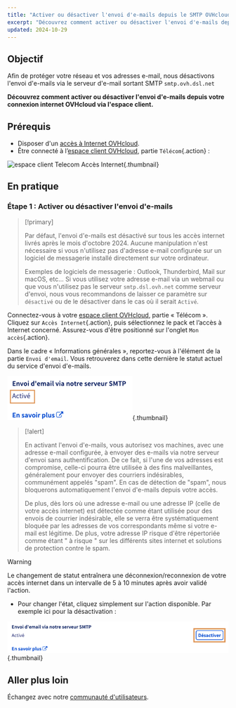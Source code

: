 ```yaml
---
title: "Activer ou désactiver l'envoi d'e-mails depuis le SMTP OVHcloud"
excerpt: "Découvrez comment activer ou désactiver l'envoi d'e-mails depuis votre connexion OVHcloud via l'espace client"
updated: 2024-10-29
---
```


## Objectif

Afin de protéger votre réseau et vos adresses e-mail, nous désactivons l'envoi d'e-mails via le serveur d'e-mail sortant SMTP `smtp.ovh.dsl.net`

**Découvrez comment activer ou désactiver l'envoi d'e-mails depuis votre connexion internet OVHcloud via l'espace client.**

## Prérequis

- Disposer d'un [accès à Internet OVHcloud](https://www.ovhtelecom.fr/offre-internet/).
- Être connecté à l’[espace client OVHcloud](/links/manager), partie `Télécom`{.action} :

![espace client Telecom Accès Internet](/pages/assets/screens/control_panel/product-selection/telecom/tpl-telecom-01-fr-internet.png){.thumbnail}

## En pratique

### Étape 1 : Activer ou désactiver l'envoi d'e-mails

> [!primary]
>
> Par défaut, l'envoi d'e-mails est désactivé sur tous les accès internet livrés après le mois d'octobre 2024. Aucune manipulation n'est nécessaire si vous n'utilisez pas d'adresse e-mail configurée sur un logiciel de messagerie installé directement sur votre ordinateur.
>
> Exemples de logiciels de messagerie : Outlook, Thunderbird, Mail sur macOS, etc... Si vous utilisez votre adresse e-mail via un webmail ou que vous n'utilisez pas le serveur `smtp.dsl.ovh.net` comme serveur d'envoi, nous vous recommandons de laisser ce paramètre sur `désactivé` ou de le désactiver dans le cas où il serait `Activé`.
>

Connectez-vous à votre [espace client OVHcloud](/links/manager), partie « Télécom ». Cliquez sur `Accès Internet`{.action}, puis sélectionnez le pack et l’accès à Internet concerné. Assurez-vous d'être positionné sur l'onglet `Mon accès`{.action}.

Dans le cadre « Informations générales », reportez-vous à l'élément de la partie `Envoi d'email`. Vous retrouverez dans cette dernière le statut actuel du service d'envoi d'e-mails.

![Mail Sending status](images/MailSending-Status.png){.thumbnail}

> [!alert]
>
> En activant l'envoi d'e-mails, vous autorisez vos machines, avec une adresse e-mail configurée, à envoyer des e-mails via notre serveur d'envoi sans authentification. De ce fait, si l'une de vos adresses est compromise, celle-ci pourra être utilisée à des fins malveillantes, généralement pour envoyer des courriers indésirables, communément appelés "spam". En cas de détection de "spam", nous bloquerons automatiquement l'envoi d'e-mails depuis votre accès.
>
> De plus, dès lors où une adresse e-mail ou une adresse IP (celle de votre accès internet) est détectée comme étant utilisée pour des envois de courrier indésirable, elle se verra être systématiquement bloquée par les adresses de vos correspondants même si votre e-mail est légitime. De plus, votre adresse IP risque d'être répertoriée comme étant " à risque " sur les différents sites internet et solutions de protection contre le spam.
>

> [!warning]
>
> Le changement de statut entraînera une déconnexion/reconnexion de votre accès internet dans un intervalle de 5 à 10 minutes après avoir validé l'action.
>

- Pour changer l'état, cliquez simplement sur l'action disponible. Par exemple ici pour la désactivation :

![Mail Sending status](images/MailSending-Disable.png){.thumbnail}

## Aller plus loin

Échangez avec notre [communauté d'utilisateurs](/links/community).
